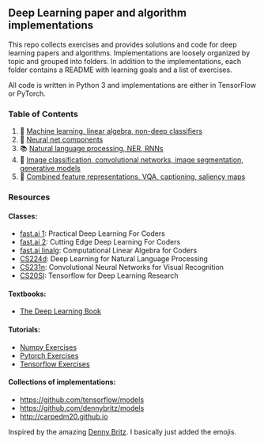 ## Deep Learning paper and algorithm implementations

This repo collects exercises and provides solutions and code for deep learning papers and algorithms. Implementations are loosely organized by topic and grouped into folders. In addition to the implementations, each folder contains a README with learning goals and a list of exercises.

All code is written in Python 3 and implementations are either in TensorFlow or PyTorch.

### Table of Contents

1. 🎯 [Machine learning, linear algebra, non-deep classifiers](1-machine-learning)
2. 🔑 [Neural net components](2-neural-nets)
3. 📚 [Natural language processing, NER, RNNs](3-rnns)
4. 🎨 [Image classification, convolutional networks, image segmentation, generative models](4-cnns)
5. 💬 [Combined feature representations, VQA, captioning, saliency maps](5-rnns-cnns)

### Resources

#### Classes:

- [fast.ai 1](http://course.fast.ai/): Practical Deep Learning For Coders
- [fast.ai 2](http://course.fast.ai/): Cutting Edge Deep Learning For Coders
- [fast.ai linalg](https://github.com/fastai/numerical-linear-algebra/blob/master/README.md): Computational Linear Algebra for Coders
- [CS224d](http://cs224d.stanford.edu/syllabus.html): Deep Learning for Natural Language Processing
- [CS231n](http://cs231n.stanford.edu/syllabus.html): Convolutional Neural Networks for Visual Recognition
- [CS20SI](https://web.stanford.edu/class/cs20si/syllabus.html): Tensorflow for Deep Learning Research

#### Textbooks:

- [The Deep Learning Book](https://www.deeplearningbook.org/)

#### Tutorials:

- [Numpy Exercises](https://github.com/Kyubyong/numpy_exercises)
- [Pytorch Exercises](https://github.com/Kyubyong/pytorch_exercises)
- [Tensorflow Exercises](https://github.com/Kyubyong/tensorflow-exercises)

#### Collections of implementations:

- https://github.com/tensorflow/models
- https://github.com/dennybritz/models
- http://carpedm20.github.io


Inspired by the amazing [Denny Britz](https://github.com/dennybritz/reinforcement-learning/blob/master/README.md). I basically just added the emojis.
